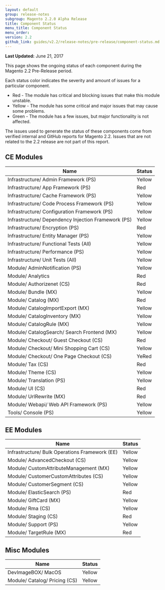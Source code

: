 ```yaml
---
layout: default
group: release-notes
subgroup: Magento 2.2.0 Alpha Release
title: Component Status
menu_title: Component Status
menu_order:
version: 2.2
github_link: guides/v2.2/release-notes/pre-release/component-status.md
---
```


**Last Updated:** June 21, 2017

This page shows the ongoing status of each component during the Magento 2.2 Pre-Release period.

Each status color indicates the severity and amount of issues for a particular component.

* <span class="status red">Red</span> - The module has critical and blocking issues that make this module unstable.
* <span class="status yellow">Yellow</span> - The module has some critical and major issues that may cause some problems.
* <span class="status green">Green</span> - The module has a few issues, but major functionality is not affected.

The issues used to generate the status of these components come from verified internal and GitHub reports for Magento 2.2.
Issues that are not related to the 2.2 release are not part of this report.

## CE Modules

| Name                                                | Status |
| --- | --- |
| Infrastructure/ Admin Framework (PS)                | <span class="status yellow">Yellow</span> |
| Infrastructure/ App Framework (PS)                  | <span class="status red">Red</span>    |
| Infrastructure/ Cache Framework (PS)                | <span class="status yellow">Yellow</span> |
| Infrastructure/ Code Process Framework (PS)         | <span class="status yellow">Yellow</span> |
| Infrastructure/ Configuration Framework (PS)        | <span class="status yellow">Yellow</span> |
| Infrastructure/ Dependency Injection Framework (PS) | <span class="status yellow">Yellow</span> |
| Infrastructure/ Encryption (PS)                     | <span class="status red">Red</span>    |
| Infrastructure/ Entity Manager (PS)                 | <span class="status yellow">Yellow</span> |
| Infrastructure/ Functional Tests (All)              | <span class="status yellow">Yellow</span> |
| Infrastructure/ Performance (PS)                    | <span class="status yellow">Yellow</span> |
| Infrastructure/ Unit Tests (All)                    | <span class="status yellow">Yellow</span> |
| Module/ AdminNotification (PS)                      | <span class="status yellow">Yellow</span> |
| Module/ Analytics                                   | <span class="status red">Red</span>    |
| Module/ Authorizenet (CS)                           | <span class="status red">Red</span>    |
| Module/ Bundle (MX)                                 | <span class="status yellow">Yellow</span> |
| Module/ Catalog (MX)                                | <span class="status red">Red</span>    |
| Module/ CatalogImportExport (MX)                    | <span class="status yellow">Yellow</span> |
| Module/ CatalogInventory (MX)                       | <span class="status yellow">Yellow</span> |
| Module/ CatalogRule (MX)                            | <span class="status yellow">Yellow</span> |
| Module/ CatalogSearch/ Search Frontend (MX)         | <span class="status yellow">Yellow</span> |
| Module/ Checkout/ Guest Checkout (CS)               | <span class="status red">Red</span>    |
| Module/ Checkout/ Mini Shopping Cart (CS)           | <span class="status yellow">Yellow</span> |
| Module/ Checkout/ One Page Checkout (CS)            | Ye<span class="status red">Red</span>  |
| Module/ Tax (CS)                                    | <span class="status red">Red</span>    |
| Module/ Theme (CS)                                  | <span class="status yellow">Yellow</span> |
| Module/ Translation (PS)                            | <span class="status yellow">Yellow</span> |
| Module/ UI (CS)                                     | <span class="status red">Red</span>    |
| Module/ UrlRewrite (MX)                             | <span class="status red">Red</span>    |
| Module/ Webapi/ Web API Framework (PS)              | <span class="status yellow">Yellow</span> |
| Tools/ Console (PS)                                 | <span class="status yellow">Yellow</span> |

## EE Modules

| Name                                           | Status |
| --- | --- |
| Infrastructure/ Bulk Operations Framework (EE) | <span class="status yellow">Yellow</span> |
| Module/ AdvancedCheckout (CS)                  | <span class="status yellow">Yellow</span> |
| Module/ CustomAttributeManagement (MX)         | <span class="status yellow">Yellow</span> |
| Module/ CustomerCustomAttributes (CS)          | <span class="status yellow">Yellow</span> |
| Module/ CustomerSegment (CS)                   | <span class="status yellow">Yellow</span> |
| Module/ ElasticSearch (PS)                     | <span class="status red">Red</span>    |
| Module/ GiftCard (MX)                          | <span class="status yellow">Yellow</span> |
| Module/ Rma (CS)                               | <span class="status yellow">Yellow</span> |
| Module/ Staging (CS)                           | <span class="status red">Red</span>    |
| Module/ Support (PS)                           | <span class="status yellow">Yellow</span> |
| Module/ TargetRule (MX)                        | <span class="status red">Red</span>    |

## Misc Modules

| Name                          | Status |
| ----------------------------- | ------ |
| DevImageBOX/ MacOS            | <span class="status yellow">Yellow</span> |
| Module/ Catalog/ Pricing (CS) | <span class="status yellow">Yellow</span> |

